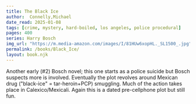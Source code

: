 ```yaml
---
title: The Black Ice
author:  Connelly,Michael
date_read: 2025-01-08
tags: [crime, mystery, hard-boiled, los angeles, police procedural]
pages: 400 
series: Harry Bosch
img_url: "https://m.media-amazon.com/images/I/81HUw6xopHL._SL1500_.jpg"
permalink: /books/Black_Ice/
layout: book.njk
---
```

Another early (#2) Bosch novel; this one starts as a police suicide but Bosch suspects more is involved.  Eventually the plot revolves around
Mexican drug ("black-ice" = tar-heroin+PCP) smuggling.  Much of the action takes place in Calexico/Mexicali.  Again this is a dated pre-cellphone
plot but still fun.
